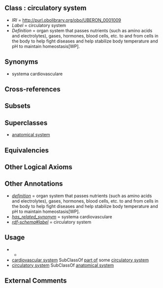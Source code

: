 
## Class : circulatory system

 * *IRI* = http://purl.obolibrary.org/obo/UBERON_0001009
 * *Label* = circulatory system
 * *Definition* = organ system that passes nutrients (such as amino acids and electrolytes), gases, hormones, blood cells, etc. to and from cells in the body to help fight diseases and help stabilize body temperature and pH to maintain homeostasis[WP].

## Synonyms

 * systema cardiovasculare

## Cross-references


## Subsets


## Superclasses

 * [anatomical system](../../UBERON/67/UBERON_0000467.md)

## Equivalencies


## Other Logical Axioms


## Other Annotations

 * *[definition](../../IAO/15/IAO_0000115.md)* = organ system that passes nutrients (such as amino acids and electrolytes), gases, hormones, blood cells, etc. to and from cells in the body to help fight diseases and help stabilize body temperature and pH to maintain homeostasis[WP].
 * *[has_related_synonym](../../ym/oboInOwl#hasRelatedSynonym.md)* = systema cardiovasculare
 * *[rdf-schema#label](../../el/rdf-schema#label.md)* = circulatory system

## Usage

 * -
 * [cardiovascular system](../../UBERON/35/UBERON_0004535.md) SubClassOf [part of](../../BFO/50/BFO_0000050.md) some [circulatory system](../../UBERON/09/UBERON_0001009.md)
 * [circulatory system](../../UBERON/09/UBERON_0001009.md) SubClassOf [anatomical system](../../UBERON/67/UBERON_0000467.md)

## External Comments

